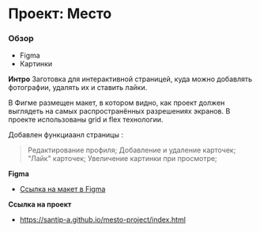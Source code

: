 # Проект: Место

### Обзор

* Figma
* Картинки

**Интро**
Заготовка для интерактивной страницей, куда можно добавлять фотографии, удалять их и ставить лайки.

В Фигме размещен макет, в котором видно, как проект должен выглядеть на самых распространённых разрешениях экранов.
В проекте использованы grid и flex технологии.

Добавлен функциаанл страницы :
>Редактирование профиля;
>Добавление и удаление карточек;
>"Лайк" карточек;
>Увеличение картинки при просмотре;

**Figma**

* [Ссылка на макет в Figma](https://www.figma.com/file/2cn9N9jSkmxD84oJik7xL7/JavaScript.-Sprint-4?node-id=0%3A1)

**Ссылка на проект**

* https://santip-a.github.io/mesto-project/index.html
